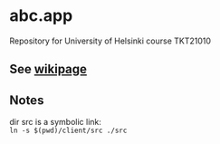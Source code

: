 # abc.app
Repository for University of Helsinki course TKT21010

## See [wikipage](https://github.com/sorja/abc.app/wiki)

## Notes
dir src is a symbolic link:  
`ln -s $(pwd)/client/src ./src`  
